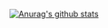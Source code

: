 [![Anurag's github stats](https://github-readme-stats.vercel.app/api?username=adolphlwq&count_private=true&show_icons=true&theme=vue)](https://github.com/anuraghazra/github-readme-stats)